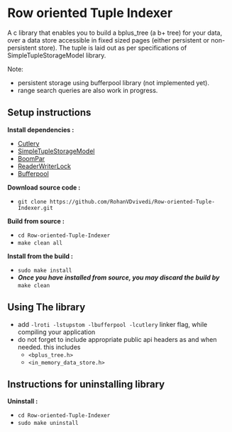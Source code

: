 # Row oriented Tuple Indexer
A c library that enables you to build a bplus_tree (a b+ tree) for your data, over a data store accessible in fixed sized pages (either persistent or non-persistent store).
The tuple is laid out as per specifications of SimpleTupleStorageModel library.

Note: 
 * persistent storage using bufferpool library (not implemented yet).
 * range search queries are also work in progress.

## Setup instructions
**Install dependencies :**
 * [Cutlery](https://github.com/RohanVDvivedi/Cutlery)
 * [SimpleTupleStorageModel](https://github.com/RohanVDvivedi/SimpleTupleStorageModel)
 * [BoomPar](https://github.com/RohanVDvivedi/BoomPar)
 * [ReaderWriterLock](https://github.com/RohanVDvivedi/ReaderWriterLock)
 * [Bufferpool](https://github.com/RohanVDvivedi/Bufferpool)

**Download source code :**
 * `git clone https://github.com/RohanVDvivedi/Row-oriented-Tuple-Indexer.git`

**Build from source :**
 * `cd Row-oriented-Tuple-Indexer`
 * `make clean all`

**Install from the build :**
 * `sudo make install`
 * ***Once you have installed from source, you may discard the build by*** `make clean`

## Using The library
 * add `-lroti -lstupstom -lbufferpool -lcutlery` linker flag, while compiling your application
 * do not forget to include appropriate public api headers as and when needed. this includes
   * `<bplus_tree.h>`
   * `<in_memory_data_store.h>`

## Instructions for uninstalling library

**Uninstall :**
 * `cd Row-oriented-Tuple-Indexer`
 * `sudo make uninstall`
